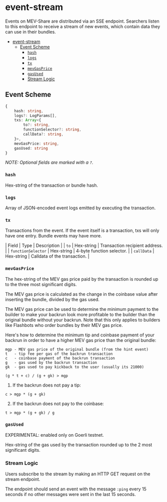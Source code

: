 # event-stream

Events on MEV-Share are distributed via an SSE endpoint. Searchers listen to this endpoint to receive a stream of new events, which contain data they can use in their bundles.

<!-- TOC -->
* [event-stream](#event-stream)
  * [Event Scheme](#event-scheme)
    * [`hash`](#hash)
    * [`logs`](#logs)
    * [`tx`](#tx)
    * [`mevGasPrice`](#mevGasPrice)
    * [`gasUsed`](#gasUsed)
    * [Stream Logic](#stream-logic)
<!-- TOC -->

## Event Scheme

```typescript
{
    hash: string,
    logs?: LogParams[],
    txs: Array<{
        to?: string,
        functionSelector?: string,
        callData?: string,
    }>,
    mevGasPrice: string,
    gasUsed: string
}
```

_NOTE: Optional fields are marked with a `?`._

### `hash`

Hex-string of the transaction or bundle hash.

### `logs`

Array of JSON-encoded event logs emitted by executing the transaction.

### `tx`

Transactions from the event. If the event itself is a transaction, txs will only have one entry. Bundle events may have more.

| Field | Type | Description |
| `to` | Hex-string | Transaction recipient address. |
| `functionSelector` | Hex-string | 4-byte function selector. |
| `callData` | Hex-string | Calldata of the transaction. |

### `mevGasPrice`

The hex-string of the MEV gas price paid by the transaction is rounded up to the three most significant digits.

The MEV gas price is calculated as the change in the coinbase value after inserting the bundle, divided by the gas used.

The MEV gas price can be used to determine the minimum payment to the builder to make your backrun look more profitable 
to the builder than the original bundle without your backrun. Note that this only applies to builders 
like Flashbots who order bundles by their MEV gas price.

Here's how to determine the minimum tip and coinbase payment of your backrun 
in order to have a higher MEV gas price than the original bundle:
```text
mgp - MEV gas price of the original bundle (from the hint event)
t   - tip fee per gas of the backrun transaction
c   - coinbase payment of the backrun transaction
g   - gas used by the backrun transaction
gk  - gas used to pay kickback to the user (usually its 21000)

(g * t + c) / (g + gk) > mgp
```
1. If the backrun does not pay a tip:
```text
c > mgp * (g + gk)
```
2. If the backrun does not pay to the coinbase:
```text
t > mgp * (g + gk) / g
```

### `gasUsed`

EXPERIMENTAL: enabled only on Goerli testnet.

Hex-string of the gas used by the transaction rounded up to the 2 most significant digits.

### Stream Logic

Users subscribe to the stream by making an HTTP GET request on the stream endpoint.

The endpoint should send an event with the message `:ping` every 15 seconds if no other messages were sent in the last 15 seconds.
